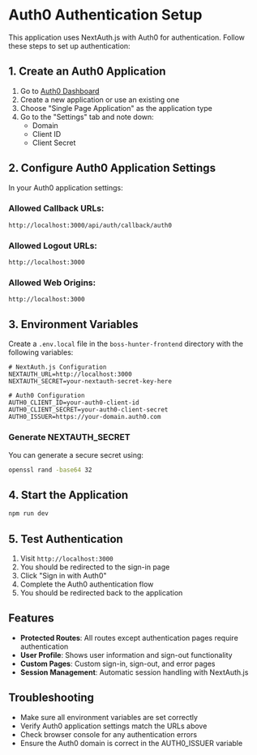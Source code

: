 # Auth0 Authentication Setup

This application uses NextAuth.js with Auth0 for authentication. Follow these steps to set up authentication:

## 1. Create an Auth0 Application

1. Go to [Auth0 Dashboard](https://manage.auth0.com/)
2. Create a new application or use an existing one
3. Choose "Single Page Application" as the application type
4. Go to the "Settings" tab and note down:
   - Domain
   - Client ID
   - Client Secret

## 2. Configure Auth0 Application Settings

In your Auth0 application settings:

### Allowed Callback URLs:
```
http://localhost:3000/api/auth/callback/auth0
```

### Allowed Logout URLs:
```
http://localhost:3000
```

### Allowed Web Origins:
```
http://localhost:3000
```

## 3. Environment Variables

Create a `.env.local` file in the `boss-hunter-frontend` directory with the following variables:

```env
# NextAuth.js Configuration
NEXTAUTH_URL=http://localhost:3000
NEXTAUTH_SECRET=your-nextauth-secret-key-here

# Auth0 Configuration
AUTH0_CLIENT_ID=your-auth0-client-id
AUTH0_CLIENT_SECRET=your-auth0-client-secret
AUTH0_ISSUER=https://your-domain.auth0.com
```

### Generate NEXTAUTH_SECRET

You can generate a secure secret using:
```bash
openssl rand -base64 32
```

## 4. Start the Application

```bash
npm run dev
```

## 5. Test Authentication

1. Visit `http://localhost:3000`
2. You should be redirected to the sign-in page
3. Click "Sign in with Auth0"
4. Complete the Auth0 authentication flow
5. You should be redirected back to the application

## Features

- **Protected Routes**: All routes except authentication pages require authentication
- **User Profile**: Shows user information and sign-out functionality
- **Custom Pages**: Custom sign-in, sign-out, and error pages
- **Session Management**: Automatic session handling with NextAuth.js

## Troubleshooting

- Make sure all environment variables are set correctly
- Verify Auth0 application settings match the URLs above
- Check browser console for any authentication errors
- Ensure the Auth0 domain is correct in the AUTH0_ISSUER variable 